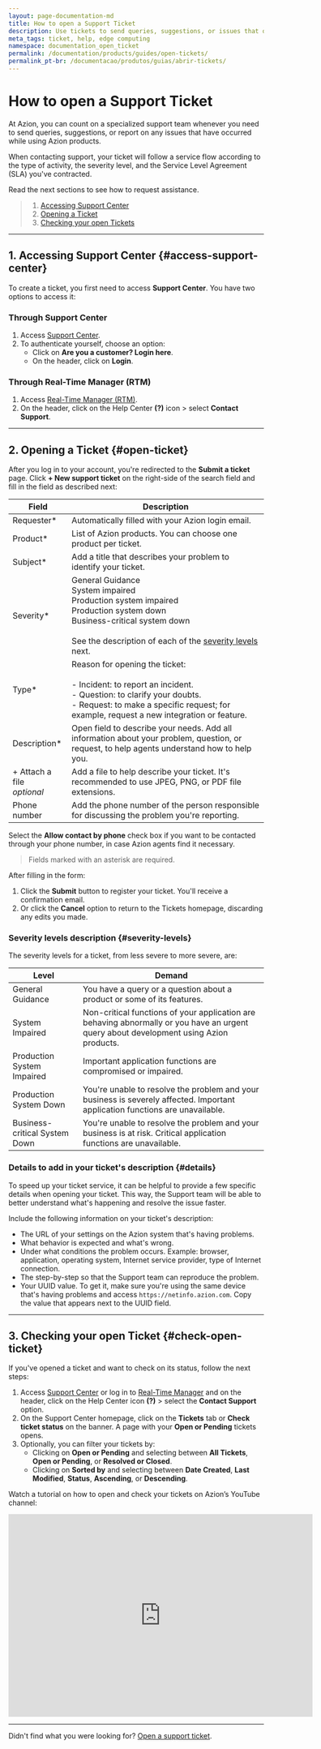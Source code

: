 ```yaml
---
layout: page-documentation-md
title: How to open a Support Ticket
description: Use tickets to send queries, suggestions, or issues that occur while using Azion products.
meta_tags: ticket, help, edge computing
namespace: documentation_open_ticket
permalink: /documentation/products/guides/open-tickets/
permalink_pt-br: /documentacao/produtos/guias/abrir-tickets/
---
```


# How to open a Support Ticket

At Azion, you can count on a specialized support team whenever you need to send queries, suggestions, or report on any issues that have occurred while using Azion products.

When contacting support, your ticket will follow a service flow according to the type of activity, the severity level, and the Service Level Agreement (SLA) you've contracted.

Read the next sections to see how to request assistance.

> 1. [Accessing Support Center](#access-support-center)
> 2. [Opening a Ticket](#open-ticket)
> 3. [Checking your open Tickets](#check-open-tickets)

---

## 1. Accessing Support Center {#access-support-center}

To create a ticket, you first need to access **Support Center**. You have two options to access it:

### Through Support Center

1. Access [Support Center](https://tickets.azion.com/).
2. To authenticate yourself, choose an option:
   - Click on **Are you a customer? Login here**.
   - On the header, click on **Login**.
   
### Through Real-Time Manager (RTM)

1. Access [Real-Time Manager (RTM)](https://manager.azion.com/).
2. On the header, click on the Help Center **(?)** icon > select **Contact Support**.

---

## 2. Opening a Ticket {#open-ticket}

After you log in to your account, you're redirected to the **Submit a ticket** page. Click **+ New support ticket** on the right-side of the search field and fill in the field as described next:

| Field | Description |
|-------|-----------|
| Requester* | Automatically filled with your Azion login email. |
| Product* | List of Azion products. You can choose one product per ticket. |
| Subject* | Add a title that describes your problem to identify your ticket. |
| Severity* | General Guidance<br> System impaired<br> Production system impaired<br> Production system down<br> Business-critical system down<BR><BR>See the description of each of the [severity levels](#severity-levels) next. |
| Type* | Reason for opening the ticket:<BR><BR>- Incident: to report an incident. <BR>- Question: to clarify your doubts. <BR>- Request: to make a specific request; for example, request a new integration or feature. |
| Description* | Open field to describe your needs. Add all information about your problem, question, or request, to help agents understand how to help you. |
| + Attach a file<BR> *optional* | Add a file to help describe your ticket. It's recommended to use JPEG, PNG, or PDF file extensions. |
| Phone number | Add the phone number of the person responsible for discussing the problem you're reporting. |

Select the **Allow contact by phone** check box if you want to be contacted through your phone number, in case Azion agents find it necessary.

> Fields marked with an asterisk are required.

After filling in the form:

1. Click the **Submit** button to register your ticket. You'll receive a confirmation email.
2. Or click the **Cancel** option to return to the Tickets homepage, discarding any edits you made.

### Severity levels description {#severity-levels}

The severity levels for a ticket, from less severe to more severe, are:

| Level | Demand |
|-------|---------|
| General Guidance | You have a query or a question about a product or some of its features. |
| System Impaired | Non-critical functions of your application are behaving abnormally or you have an urgent query about development using Azion products. |
| Production System Impaired | Important application functions are compromised or impaired. |
| Production System Down | You're unable to resolve the problem and your business is severely affected. Important application functions are unavailable. |
| Business-critical System Down | You're unable to resolve the problem and your business is at risk. Critical application functions are unavailable. |

### Details to add in your ticket's description {#details}

To speed up your ticket service, it can be helpful to provide a few specific details when opening your ticket. This way, the Support team will be able to better understand what's happening and resolve the issue faster.

Include the following information on your ticket's description:

- The URL of your settings on the Azion system that's having problems.
- What behavior is expected and what's wrong.
- Under what conditions the problem occurs. Example: browser, application, operating system, Internet service provider, type of Internet connection.
- The step-by-step so that the Support team can reproduce the problem.
- Your UUID value. To get it, make sure you're using the same device that's having problems and access `https://netinfo.azion.com`. Copy the value that appears next to the UUID field.

---

## 3. Checking your open Ticket {#check-open-ticket}

If you've opened a ticket and want to check on its status, follow the next steps:

1. Access [Support Center](https://tickets.azion.com/) or log in to [Real-Time Manager](https://manager.azion.com/) and on the header, click on the Help Center icon **(?)** > select the **Contact Support** option.
2. On the Support Center homepage, click on the **Tickets** tab or **Check ticket status** on the banner. A page with your **Open or Pending** tickets opens.
3. Optionally, you can filter your tickets by:
   - Clicking on **Open or Pending** and selecting between **All Tickets**, **Open or Pending**, or **Resolved or Closed**.
   - Clicking on **Sorted by** and selecting between **Date Created**, **Last Modified**, **Status**, **Ascending**, or **Descending**.

Watch a tutorial on how to open and check your tickets on Azion’s YouTube channel:

<iframe
   src="https://www.youtube.com/embed/DDeT-W7S89Y"
   loading="lazy"
   width="600"
   height="400"
   title="Opening a support ticket and checking on open tickets"
   frameborder="0"
   allow="accelerometer; autoplay; clipboard-write; encrypted-media; gyroscope; picture-in-picture; web-share"
   allowfullscreen></iframe>

---

Didn't find what you were looking for? [Open a support ticket](https://tickets.azion.com/).
